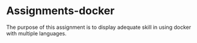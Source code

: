 # Assignments-docker
The purpose of this assignment is to display adequate skill in using docker with multiple languages.
